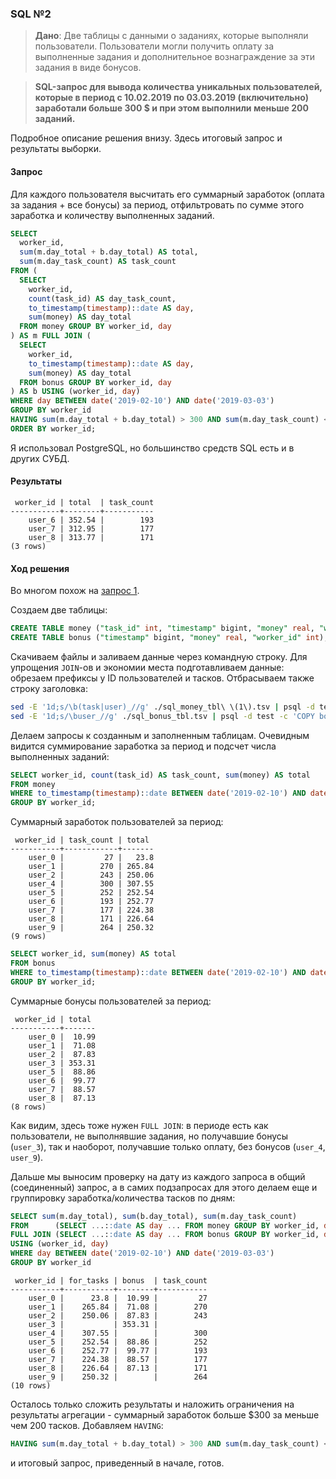### SQL №2

> **Дано**: Две таблицы с данными о заданиях, которые выполняли пользователи. Пользователи могли получить оплату за выполненные задания и дополнительное вознаграждение за эти задания в виде бонусов.

> **SQL-запрос для вывода количества уникальных пользователей, которые в период с 10.02.2019 по 03.03.2019 (включительно) заработали больше 300 $ и при этом выполнили меньше 200 заданий.**

Подробное описание решения внизу. Здесь итоговый запрос и результаты выборки.

#### Запрос
Для каждого пользователя высчитать его суммарный заработок (оплата за задания + все бонусы) за период, отфильтровать по сумме этого заработка и количеству выполненных заданий.

```sql
SELECT
  worker_id,
  sum(m.day_total + b.day_total) AS total,
  sum(m.day_task_count) AS task_count
FROM (
  SELECT
    worker_id,
    count(task_id) AS day_task_count,
    to_timestamp(timestamp)::date AS day,
    sum(money) AS day_total
  FROM money GROUP BY worker_id, day
) AS m FULL JOIN (
  SELECT
    worker_id,
    to_timestamp(timestamp)::date AS day,
    sum(money) AS day_total
  FROM bonus GROUP BY worker_id, day
) AS b USING (worker_id, day)
WHERE day BETWEEN date('2019-02-10') AND date('2019-03-03')
GROUP BY worker_id
HAVING sum(m.day_total + b.day_total) > 300 AND sum(m.day_task_count) < 200
ORDER BY worker_id;
```

Я использовал PostgreSQL, но большинство средств SQL есть и в других СУБД.

#### Результаты
```
 worker_id | total  | task_count
-----------+--------+-----------
    user_6 | 352.54 |        193
    user_7 | 312.95 |        177
    user_8 | 313.77 |        171
(3 rows)
```

#### Ход решения

Во многом похож на [запрос 1](1.md).

Создаем две таблицы:

```sql
CREATE TABLE money ("task_id" int, "timestamp" bigint, "money" real, "worker_id" int);
CREATE TABLE bonus ("timestamp" bigint, "money" real, "worker_id" int);
```

Скачиваем файлы и заливаем данные через командную строку. Для упрощения `JOIN`-ов и экономии места подготавливаем данные: обрезаем префиксы у ID пользователей и тасков. Отбрасываем также строку заголовка:

```bash
sed -E '1d;s/\b(task|user)_//g' ./sql_money_tbl\ \(1\).tsv | psql -d test -c 'COPY money FROM stdin'
sed -E '1d;s/\buser_//g' ./sql_bonus_tbl.tsv | psql -d test -c 'COPY bonus FROM stdin'
```

Делаем запросы к созданным и заполненным таблицам. Очевидным видится суммирование заработка за период и подсчет числа выполненных заданий:

```sql
SELECT worker_id, count(task_id) AS task_count, sum(money) AS total
FROM money
WHERE to_timestamp(timestamp)::date BETWEEN date('2019-02-10') AND date('2019-03-03')
GROUP BY worker_id;
```

Суммарный заработок пользователей за период:

```
 worker_id | task_count | total 
-----------+------------+-------
    user_0 |         27 |   23.8
    user_1 |        270 | 265.84
    user_2 |        243 | 250.06
    user_4 |        300 | 307.55
    user_5 |        252 | 252.54
    user_6 |        193 | 252.77
    user_7 |        177 | 224.38
    user_8 |        171 | 226.64
    user_9 |        264 | 250.32
(9 rows)
```

```sql
SELECT worker_id, sum(money) AS total
FROM bonus
WHERE to_timestamp(timestamp)::date BETWEEN date('2019-02-10') AND date('2019-03-03')
GROUP BY worker_id;
```

Суммарные бонусы пользователей за период:

```
 worker_id | total 
-----------+-------
    user_0 |  10.99
    user_1 |  71.08
    user_2 |  87.83
    user_3 | 353.31
    user_5 |  88.86
    user_6 |  99.77
    user_7 |  88.57
    user_8 |  87.13
(8 rows)
```

Как видим, здесь тоже нужен `FULL JOIN`: в периоде есть как пользователи, не выполнявшие задания, но получавшие бонусы (`user_3`), так и наоборот, получавшие только оплату, без бонусов (`user_4`, `user_9`).

Дальше мы выносим проверку на дату из каждого запроса в общий (соединенный) запрос, а в самих подзапросах для этого делаем еще и группировку заработка/количества тасков по дням:

```sql
SELECT sum(m.day_total), sum(b.day_total), sum(m.day_task_count)
FROM      (SELECT ...::date AS day ... FROM money GROUP BY worker_id, day) AS m
FULL JOIN (SELECT ...::date AS day ... FROM bonus GROUP BY worker_id, day) AS b
USING (worker_id, day)
WHERE day BETWEEN date('2019-02-10') AND date('2019-03-03')
GROUP BY worker_id
```

```
 worker_id | for_tasks | bonus  | task_count
-----------+-----------+--------+-----------
    user_0 |      23.8 |  10.99 |         27
    user_1 |    265.84 |  71.08 |        270
    user_2 |    250.06 |  87.83 |        243
    user_3 |           | 353.31 |           
    user_4 |    307.55 |        |        300
    user_5 |    252.54 |  88.86 |        252
    user_6 |    252.77 |  99.77 |        193
    user_7 |    224.38 |  88.57 |        177
    user_8 |    226.64 |  87.13 |        171
    user_9 |    250.32 |        |        264
(10 rows)
```

Осталось только сложить результаты и наложить ограничения на результаты агрегации - суммарный заработок больше $300 за меньше чем 200 тасков. Добавляем `HAVING`:

```sql
HAVING sum(m.day_total + b.day_total) > 300 AND sum(m.day_task_count) < 200
```

и итоговый запрос, приведенный в начале, готов.

